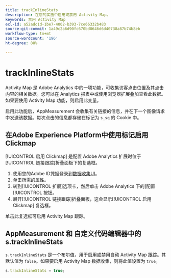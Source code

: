 ```yaml
---
title: trackInlineStats
description: 在您的实施中启用或禁用 Activity Map。
keywords: 禁用 Activity Map
exl-id: a52adc1d-1be7-4002-b393-7ce66332b483
source-git-commit: 1a49c2a6d90fc670bd0646d6d40738a87b74b8eb
workflow-type: tm+mt
source-wordcount: '196'
ht-degree: 88%

---
```


# trackInlineStats

Activity Map 是 Adobe Analytics 中的一项功能，可收集访客点击位置及其点击内容的相关数据。您可以在 Analytics 报表中或使用浏览器扩展叠加查看此数据。如果要使用 Activity Map 功能，则启用此变量。

启用此功能后，AppMeasurement 会收集有关链接的信息，并在下一个图像请求中发送该数据。每次点击的信息都存储在标记为 `s_sq` 的 Cookie 中。

## 在Adobe Experience Platform中使用标记启用Clickmap

[!UICONTROL 启用 Clickmap] 是配置 Adobe Analytics 扩展时位于[!UICONTROL 链接跟踪]折叠面板下的复选框。

1. 使用您的Adobe ID凭据登录到[数据收集UI](https://experience.adobe.com/data-collection)。
2. 单击所需的属性。
3. 转到[!UICONTROL 扩展]选项卡，然后单击 Adobe Analytics 下的]配置[!UICONTROL 按钮。
4. 展开[!UICONTROL 链接跟踪]折叠面板，这会显示[!UICONTROL 启用 Clickmap] 复选框。

单击此复选框可启用 Activity Map 跟踪。

## AppMeasurement 和 自定义代码编辑器中的 s.trackInlineStats

`s.trackInlineStats` 是一个布尔值，用于启用或禁用自动 Activity Map 跟踪。其默认值为 `false`。如果要启用 Activity Map 数据收集，则将此值设置为 `true`。

```js
s.trackInlineStats = true;
```
